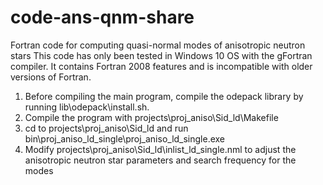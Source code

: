 # code-ans-qnm-share
Fortran code for computing quasi-normal modes of anisotropic neutron stars
This code has only been tested in Windows 10 OS with the gFortran compiler. It contains Fortran 2008 features and is incompatible with older versions of Fortran.

1. Before compiling the main program, compile the odepack library by running lib\odepack\install.sh.
2. Compile the program with projects\proj_aniso\Sid_ld\Makefile
3. cd to projects\proj_aniso\Sid_ld and run bin\proj_aniso_ld_single\proj_aniso_ld_single.exe
4. Modify projects\proj_aniso\Sid_ld\inlist_ld_single.nml to adjust the anisotropic neutron star parameters and search frequency for the modes
